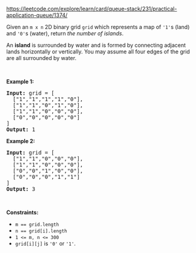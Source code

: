 https://leetcode.com/explore/learn/card/queue-stack/231/practical-application-queue/1374/

<div class="question-description__3U1T"><div><p>Given an <code>m x n</code> 2D binary grid <code>grid</code> which represents a map of <code>'1'</code>s (land) and <code>'0'</code>s (water), return <em>the number of islands</em>.</p>

<p>An <strong>island</strong> is surrounded by water and is formed by connecting adjacent lands horizontally or vertically. You may assume all four edges of the grid are all surrounded by water.</p>

<p>&nbsp;</p>
<p><strong>Example 1:</strong></p>

<pre><strong>Input:</strong> grid = [
  ["1","1","1","1","0"],
  ["1","1","0","1","0"],
  ["1","1","0","0","0"],
  ["0","0","0","0","0"]
]
<strong>Output:</strong> 1
</pre>

<p><strong>Example 2:</strong></p>

<pre><strong>Input:</strong> grid = [
  ["1","1","0","0","0"],
  ["1","1","0","0","0"],
  ["0","0","1","0","0"],
  ["0","0","0","1","1"]
]
<strong>Output:</strong> 3
</pre>

<p>&nbsp;</p>
<p><strong>Constraints:</strong></p>

<ul>
	<li><code>m == grid.length</code></li>
	<li><code>n == grid[i].length</code></li>
	<li><code>1 &lt;= m, n &lt;= 300</code></li>
	<li><code>grid[i][j]</code> is <code>'0'</code> or <code>'1'</code>.</li>
</ul>
</div></div>
